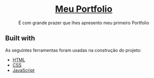 <h1 align="center">
    <a href="">Meu Portfolio</a>
</h1>
<p align="center">É com grande prazer que lhes apresento meu primeiro Portfolio</p>


## Built with

As seguintes ferramentas foram usadas na construção do projeto:

- [HTML](https://developer.mozilla.org/pt-BR/docs/Web/HTML)
- [CSS](https://developer.mozilla.org/pt-BR/docs/Web/CSS)
- [JavaScript](https://www.javascript.com/)

